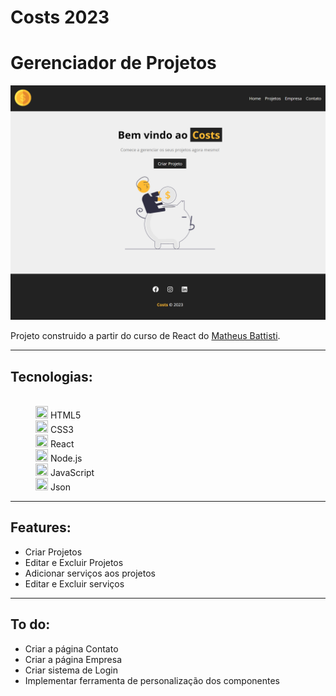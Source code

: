 # Costs 2023
 
 <H1>Gerenciador de Projetos</H1>
 
 <img src='./src/img/localhost_3000_.png'>
 
<p>
 Projeto construido a partir do curso de React do <a target="_blank" href="https://www.youtube.com/@MatheusBattisti">Matheus Battisti</a>.
</p>

<hr>

<dl>
 <dt><h2>Tecnologias:</h2></dt><br>
  <dd><img width=20px height=20px src='https://cdn.icon-icons.com/icons2/2107/PNG/512/file_type_html_icon_130541.png'> HTML5</dd>
  <dd><img width=20px height=20px src='https://icones.pro/wp-content/uploads/2022/08/css3.png'> CSS3</dd>
  <dd><img width=20px height=20px src='https://upload.wikimedia.org/wikipedia/commons/thumb/a/a7/React-icon.svg/2300px-React-icon.svg.png'> React</dd>
  <dd><img width=20px height=20px src='https://seeklogo.com/images/N/nodejs-logo-FBE122E377-seeklogo.com.png'> Node.js</dd>
  <dd><img width=20px height=20px src='https://pcodinomebzero.neocities.org/Imagens/javascript1.png'> JavaScript</dd>
  <dd><img width=20px height=20px src='https://cdn-icons-png.flaticon.com/512/136/136443.png'> Json</dd>
</dl>

<hr>

<h2>Features:</h2>
<ul styles="list-style: square">
 <li>Criar Projetos</li>
 <li>Editar e Excluir Projetos</li>
 <li>Adicionar serviços aos projetos</li>
 <li>Editar e Excluir serviços</li>
</ul>

<hr>

<h2>To do:</h2>
<ul>
 <li>Criar a página Contato</li>
 <li>Criar a página Empresa</li>
 <li>Criar sistema de Login</li>
 <li>Implementar ferramenta de personalização dos componentes</li>
</ul>
